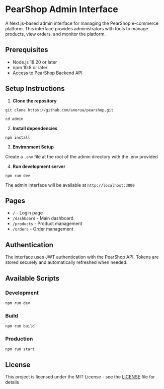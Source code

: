 # PearShop Admin Interface

A Next.js-based admin interface for managing the PearShop e-commerce platform. This interface provides administrators with tools to manage products, view orders, and monitor the platform.

## Prerequisites

- Node.js 18.20 or later
- npm 10.8 or later
- Access to PearShop Backend API

## Setup Instructions

1. **Clone the repository**

```
git clone https://github.com/anerua/pearshop.git
```
```
cd admin
```

2. **Install dependencies**

```
npm install
```

3. **Environment Setup**

Create a `.env` file at the root of the admin directory with the .env provided

4. **Run development server**

```
npm run dev
```

The admin interface will be available at `http://localhost:3000`

## Pages

- `/` - Login page
- `/dashboard` - Main dashboard
- `/products` - Product management
- `/orders` - Order management

## Authentication

The interface uses JWT authentication with the PearShop API. Tokens are stored securely and automatically refreshed when needed.


## Available Scripts

### Development
```
npm run dev
```

### Build
```
npm run build
```

### Production
```
npm run start
```

## License

This project is licensed under the MIT License - see the [LICENSE](../LICENSE) file for details
